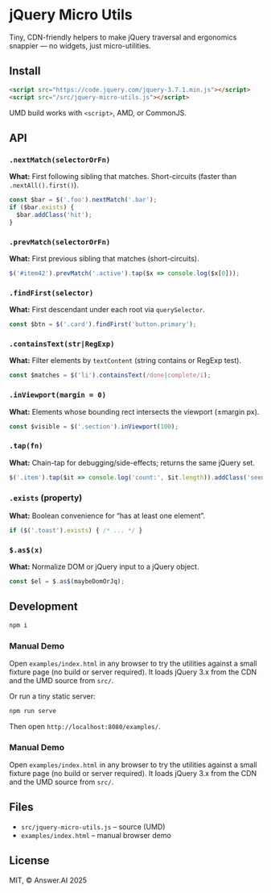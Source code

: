 # jQuery Micro Utils

Tiny, CDN-friendly helpers to make jQuery traversal and ergonomics snappier — no widgets, just micro-utilities.

## Install

```html
<script src="https://code.jquery.com/jquery-3.7.1.min.js"></script>
<script src="/src/jquery-micro-utils.js"></script>
```

UMD build works with `<script>`, AMD, or CommonJS.

## API

### `.nextMatch(selectorOrFn)`

**What:** First following sibling that matches. Short-circuits (faster than `.nextAll().first()`).

```js
const $bar = $('.foo').nextMatch('.bar');
if ($bar.exists) {
  $bar.addClass('hit');
}
```

### `.prevMatch(selectorOrFn)`

**What:** First previous sibling that matches (short-circuits).

```js
$('#item42').prevMatch('.active').tap($x => console.log($x[0]));
```

### `.findFirst(selector)`

**What:** First descendant under each root via `querySelector`.

```js
const $btn = $('.card').findFirst('button.primary');
```

### `.containsText(str|RegExp)`

**What:** Filter elements by `textContent` (string contains or RegExp test).

```js
const $matches = $('li').containsText(/done|complete/i);
```

### `.inViewport(margin = 0)`

**What:** Elements whose bounding rect intersects the viewport (±margin px).

```js
const $visible = $('.section').inViewport(100);
```

### `.tap(fn)`

**What:** Chain-tap for debugging/side-effects; returns the same jQuery set.

```js
$('.item').tap($it => console.log('count:', $it.length)).addClass('seen');
```

### `.exists` (property)

**What:** Boolean convenience for “has at least one element”.

```js
if ($('.toast').exists) { /* ... */ }
```

### `$.as$(x)`

**What:** Normalize DOM or jQuery input to a jQuery object.

```js
const $el = $.as$(maybeDomOrJq);
```

## Development

```bash
npm i
```

### Manual Demo

Open `examples/index.html` in any browser to try the utilities against a small fixture page (no build or server required). It loads jQuery 3.x from the CDN and the UMD source from `src/`.

Or run a tiny static server:

```bash
npm run serve
```

Then open `http://localhost:8080/examples/`.

### Manual Demo

Open `examples/index.html` in any browser to try the utilities against a small fixture page (no build or server required). It loads jQuery 3.x from the CDN and the UMD source from `src/`.

## Files

- `src/jquery-micro-utils.js` – source (UMD)
- `examples/index.html` – manual browser demo

## License

MIT, © Answer.AI 2025

